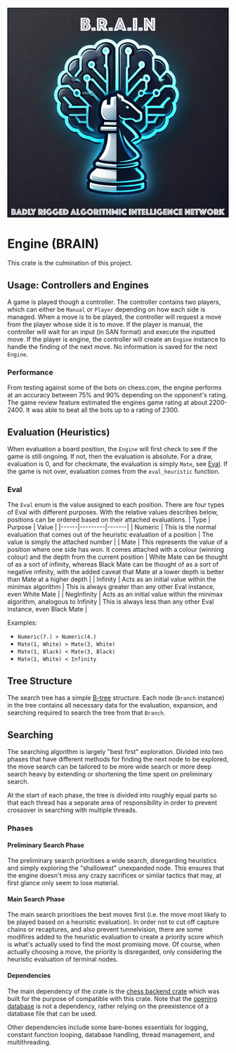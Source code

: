 ![logo](./logo.png "BRAIN logo")

# Engine (BRAIN)
This crate is the culmination of this project.

## Usage: Controllers and Engines
A game is played though a controller. The controller contains two players, which can either be `Manual` or
`Player` depending on how each side is managed. When a move is to be played, the controller will request a
move from the player whose side it is to move. If the player is manual, the controller will wait for an 
input (in SAN format) and execute the inputted move. If the player is engine, the controller will create
an `Engine` instance to handle the finding of the next move. No information is saved for the next `Engine`.

### Performance
From testing against some of the bots on chess.com, the engine performs at an accuracy between 75% and 90%
depending on the opponent's rating. The game review feature estimated the engines game rating at about 2200-2400.
It was able to beat all the bots up to a rating of 2300.


## Evaluation (Heuristics)
When evaluation a board position, the `Engine` will first check to see if the game is still ongoing. 
If not, then the evaluation is absolute. For a draw, evaluation is 0, and for checkmate, the evaluation
is simply `Mate`, see [Eval](#Eval). If the game is not over, evaluation comes from the `eval_heuristic`
function.

### Eval
The `Eval` enum is the value assigned to each position. There are four types of Eval with different purposes.
With the relative values describes below, positions can be ordered based on their attached evaluations.
| Type | Purpose | Value |
|------|---------|-------|
| Numeric | This is the normal evaluation that comes out of the heuristic evaluation of a position | The value is simply the attached number |
| Mate | This represents the value of a position where one side has won. It comes attached with a colour (winning colour) and the depth from the current position | White Mate can be thought of as a sort of infinity, whereas Black Mate can be thought of as a sort of negative infinity, with the added caveat that Mate at a lower depth is better than Mate at a higher depth |
| Infinity | Acts as an initial value within the minimax algorithm | This is always greater than any other Eval instance, even White Mate |
| NegInfinity | Acts as an initial value within the minimax algorithm, analogous to Infinity | This is always less than any other Eval instance, even Black Mate |

Examples:
* ``Numeric(7.) > Numeric(4.)``
* ``Mate(1, White) > Mate(3, White)``
* ``Mate(1, Black) < Mate(3, Black)``
* ``Mate(1, White) < Infinity``

## Tree Structure
The search tree has a simple [B-tree](https://en.wikipedia.org/wiki/B-tree) structure. Each node (`Branch` instance) 
in the tree contains all necessary data for the evaluation, expansion, and searching required to search the tree
from that `Branch`.

## Searching
The searching algorithm is largely "best first" exploration. Divided into two phases that have different
methods for finding the next node to be explored, the move search can be tailored to be more wide search 
or more deep search heavy by extending or shortening the time spent on preliminary search.

At the start of each phase, the tree is divided into roughly equal parts so that each thread has a separate
area of responsibility in order to prevent crossover in searching with multiple threads. 

### Phases
#### Preliminary Search Phase
The preliminary search prioritises a wide search, disregarding heuristics and simply exploring the "shallowest" 
unexpanded node. This ensures that the engine doesn't miss any crazy sacrifices or similar tactics that may, at
first glance only seem to lose material.

#### Main Search Phase
The main search prioritises the best moves first (i.e. the move most likely to be played based on a heuristic evaluation).
In order not to cut off capture chains or recaptures, and also prevent tunnelvision, there are some modifires added to the
heuristic evaluation to create a priority score which is what's actually used to find the most promising move. Of course,
when actually choosing a move, the priority is disregarded, only considering the heuristic evaluation of terminal nodes.


#### Dependencies
The main dependency of the crate is the [chess backend crate](../chess_backend/) which was built
for the purpose of compatible with this crate. Note that the [opening database](../chess_openings/)
is not a dependency, rather relying on the preexistence of a database file that can be used.

Other dependencies include some bare-bones essentials for logging, constant function looping, 
database handling, thread management, and multithreading.
